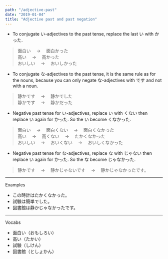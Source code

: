 ```yaml
---
path: "/adjective-past"
date: "2019-01-04"
title: "Adjective past and past negation"
---
```


- To conjugate い-adjectives to the past tense, replace the last い with かった.

> 面白い　 → 　面白かった  
> 高い　 → 　高かった  
> おいしい　 → 　おいしかった

- To conjugate な-adjectives to the past tense, it is the same rule as for the nouns, because you can only negate な-adjectives with です and not with a noun.

> 静かです　 → 　静かでした  
> 静かです　 → 　静かだった

- Negative past tense for い-adjectives, replace い with くない then replace い again for かった. So the い become くなかった.

> 面白い　 → 　面白くない　 → 　面白くなかった  
> 高い　 → 　高くない　 → 　たかくなかった  
> おいしい　 → 　おいくない　 → 　おいしくなかった

- Negative past tense for な-adjectives, replace な with じゃない then replace い again for かった. So the な become じゃなかった.

> 静かです　 → 　静かじゃないです　 → 　静かじゃなかったです。

---

Examples

- この時計はたかくなかった。
- 試験は簡単でした。
- 図書館は静かじゃなかったです。

---

Vocabs

- 面白い（おもしろい）
- 高い（たかい）
- 試験（しけん）
- 図書館（としょかん）
